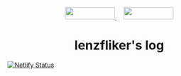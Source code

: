 <p align="center">
  <a style="padding-right: 16px;" href="https://forestry.io">
    <img src="https://app.forestry.io/assets/forestry-logotype-pos-c71a6bd237d9199d0457ba2811553997ff5bab0d2cd0e740686ab26c00d9c240.svg" width="112" height="28">
  </a>
  <a href="https://www.gatsbyjs.org/">
    <img src="/static/gatsby_logo.svg" width="112" height="28">
  </a>
</p>
<h1 align="center">
  lenzfliker's log
</h1>

[![Netlify Status](https://api.netlify.com/api/v1/badges/1b16621f-4e90-419d-9cc8-8c0924747fa8/deploy-status)](https://app.netlify.com/sites/lenzfliker-log/deploys)
